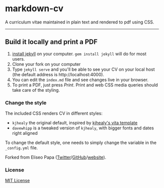 markdown-cv
===========

A curriculum vitae maintained in plain text and rendered to pdf using CSS.

***

## Build it locally and print a PDF
1. [install jekyll](https://jekyllrb.com/docs/installation/) on your computer. `gem install jekyll` will do for most users.
2. Clone your fork on your computer
3. Type `jekyll serve` and you'll be able to see your CV on your local host (the default address is http://localhost:4000).
4. You can edit the `index.md` file and see changes live in your browser.
5. To print a PDF, just press *Print*. Print and web CSS media queries should take care of the styling.


### Change the style

The included CSS renders CV in different styles:

- `kjhealy` the original default, inspired by [kjhealy's vita
template](https://github.com/kjhealy/kjh-vita)
- `davewhipp` is a tweaked version of `kjhealy`, with bigger fonts and dates
  right aligned

To change the default style, one needs to simply change the variable in the
`_config.yml` file.


Forked from Eliseo Papa ([Twitter](http://twitter.com/elipapa)/[GitHub](http://github.com/elipapa)/[website](https://elipapa.github.io)).

### License

[MIT License](https://github.com/elipapa/markdown-cv/blob/master/LICENSE)
